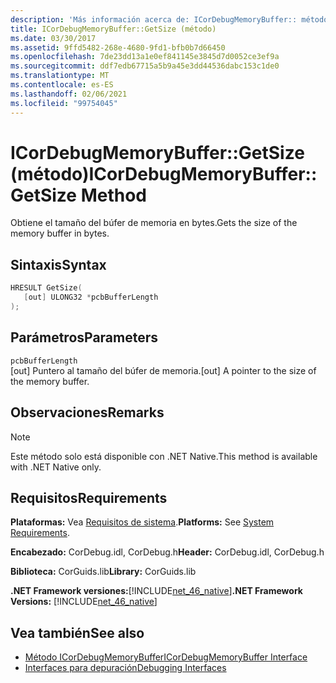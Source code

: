 ```yaml
---
description: 'Más información acerca de: ICorDebugMemoryBuffer:: método de método'
title: ICorDebugMemoryBuffer::GetSize (método)
ms.date: 03/30/2017
ms.assetid: 9ffd5482-268e-4680-9fd1-bfb0b7d66450
ms.openlocfilehash: 7de23dd13a1e0ef841145e3845d7d0052ce3ef9a
ms.sourcegitcommit: ddf7edb67715a5b9a45e3dd44536dabc153c1de0
ms.translationtype: MT
ms.contentlocale: es-ES
ms.lasthandoff: 02/06/2021
ms.locfileid: "99754045"
---
```

# <a name="icordebugmemorybuffergetsize-method"></a><span data-ttu-id="c052d-103">ICorDebugMemoryBuffer::GetSize (método)</span><span class="sxs-lookup"><span data-stu-id="c052d-103">ICorDebugMemoryBuffer::GetSize Method</span></span>

<span data-ttu-id="c052d-104">Obtiene el tamaño del búfer de memoria en bytes.</span><span class="sxs-lookup"><span data-stu-id="c052d-104">Gets the size of the memory buffer in bytes.</span></span>  
  
## <a name="syntax"></a><span data-ttu-id="c052d-105">Sintaxis</span><span class="sxs-lookup"><span data-stu-id="c052d-105">Syntax</span></span>  
  
```cpp  
HRESULT GetSize(  
   [out] ULONG32 *pcbBufferLength  
);  
```  
  
## <a name="parameters"></a><span data-ttu-id="c052d-106">Parámetros</span><span class="sxs-lookup"><span data-stu-id="c052d-106">Parameters</span></span>  

 `pcbBufferLength`  
 <span data-ttu-id="c052d-107">[out] Puntero al tamaño del búfer de memoria.</span><span class="sxs-lookup"><span data-stu-id="c052d-107">[out] A pointer to the size of the memory buffer.</span></span>  
  
## <a name="remarks"></a><span data-ttu-id="c052d-108">Observaciones</span><span class="sxs-lookup"><span data-stu-id="c052d-108">Remarks</span></span>  
  
> [!NOTE]
> <span data-ttu-id="c052d-109">Este método solo está disponible con .NET Native.</span><span class="sxs-lookup"><span data-stu-id="c052d-109">This method is available with .NET Native only.</span></span>  
  
## <a name="requirements"></a><span data-ttu-id="c052d-110">Requisitos</span><span class="sxs-lookup"><span data-stu-id="c052d-110">Requirements</span></span>  

 <span data-ttu-id="c052d-111">**Plataformas:** Vea [Requisitos de sistema](../../get-started/system-requirements.md).</span><span class="sxs-lookup"><span data-stu-id="c052d-111">**Platforms:** See [System Requirements](../../get-started/system-requirements.md).</span></span>  
  
 <span data-ttu-id="c052d-112">**Encabezado:** CorDebug.idl, CorDebug.h</span><span class="sxs-lookup"><span data-stu-id="c052d-112">**Header:** CorDebug.idl, CorDebug.h</span></span>  
  
 <span data-ttu-id="c052d-113">**Biblioteca:** CorGuids.lib</span><span class="sxs-lookup"><span data-stu-id="c052d-113">**Library:** CorGuids.lib</span></span>  
  
 <span data-ttu-id="c052d-114">**.NET Framework versiones:**[!INCLUDE[net_46_native](../../../../includes/net-46-native-md.md)]</span><span class="sxs-lookup"><span data-stu-id="c052d-114">**.NET Framework Versions:** [!INCLUDE[net_46_native](../../../../includes/net-46-native-md.md)]</span></span>  
  
## <a name="see-also"></a><span data-ttu-id="c052d-115">Vea también</span><span class="sxs-lookup"><span data-stu-id="c052d-115">See also</span></span>

- [<span data-ttu-id="c052d-116">Método ICorDebugMemoryBuffer</span><span class="sxs-lookup"><span data-stu-id="c052d-116">ICorDebugMemoryBuffer Interface</span></span>](icordebugmemorybuffer-interface.md)
- [<span data-ttu-id="c052d-117">Interfaces para depuración</span><span class="sxs-lookup"><span data-stu-id="c052d-117">Debugging Interfaces</span></span>](debugging-interfaces.md)
